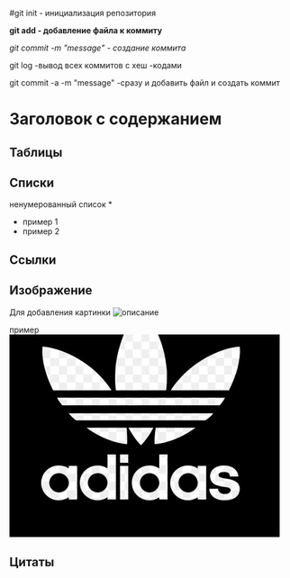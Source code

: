 #git init - инициализация репозитория 



**git add - добавление файла к коммиту**


*git commit -m "messаge"   - создание коммита*

git log -вывод всех коммитов с хеш -кодами 


git commit -a -m "message"    -сразу и добавить файл  и создать коммит 

# Заголовок с содержанием 

## Таблицы 
  
## Списки
ненумерованный список *

* пример 1
* пример 2

## Ссылки

## Изображение 

Для добавления картинки ![описание](файл.расш)

пример
![адидас](adiddas.jpg)
## Цитаты

